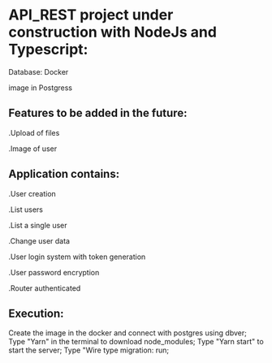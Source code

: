 # API_REST project under construction with NodeJs and Typescript:

Database: Docker

image in Postgress

## Features to be added in the future:

.Upload of files

.Image of user

## Application contains:

.User creation

.List users

.List a single user

.Change user data

.User login system with token generation

.User password encryption

.Router authenticated

## Execution:

Create the image in the docker and connect with postgres using dbver;
Type "Yarn" in the terminal to download node_modules;
Type "Yarn start" to start the server;
Type "Wire type migration: run;
